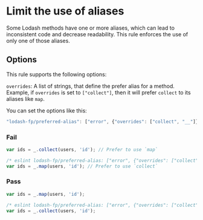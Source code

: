 # Limit the use of aliases

Some Lodash methods have one or more aliases, which can lead to inconsistent code and decrease readability. This rule enforces the use of only one of those aliases.

## Options

This rule supports the following options:

`overrides`: A list of strings, that define the prefer alias for a method. Example, if `overrides` is set to `["collect"]`, then it will prefer `collect` to its aliases like `map`.

You can set the options like this:

```js
"lodash-fp/preferred-alias": ["error", {"overrides": ["collect", "__"]}]
```


### Fail

```js
var ids = _.collect(users, 'id'); // Prefer to use `map`

/* eslint lodash-fp/preferred-alias: ["error", {"overrides": ["collect"]}] */
var ids = _.map(users, 'id'); // Prefer to use `collect`
```


### Pass

```js
var ids = _.map(users, 'id');

/* eslint lodash-fp/preferred-alias: ["error", {"overrides": ["collect"]}] */
var ids = _.collect(users, 'id');
```
